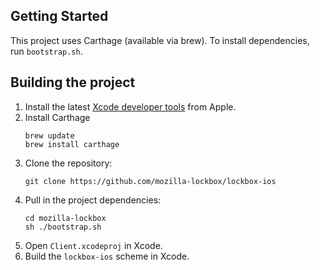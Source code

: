 ## Getting Started

This project uses Carthage (available via brew). To install dependencies, run `bootstrap.sh`.

Building the project
--------------------

1. Install the latest [Xcode developer tools](https://developer.apple.com/xcode/downloads/) from Apple.
1. Install Carthage
    ```shell
    brew update
    brew install carthage
    ```
1. Clone the repository:
    ```shell
    git clone https://github.com/mozilla-lockbox/lockbox-ios
    ```
1. Pull in the project dependencies:
    ```shell
    cd mozilla-lockbox
    sh ./bootstrap.sh
    ```
1. Open `Client.xcodeproj` in Xcode.
1. Build the `lockbox-ios` scheme in Xcode.
